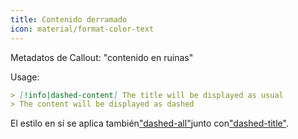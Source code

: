 ```yaml
---
title: Contenido derramado
icon: material/format-color-text
---
```


Metadatos de Callout: "contenido en ruinas"

Usage:
```md
> [!info|dashed-content] The title will be displayed as usual
> The content will be displayed as dashed
```

El estilo en sí se aplica también["dashed-all"](../combined-styling/page-20.md)junto con["dashed-title"](../title-styling/page-20.md).